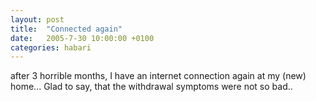 ```yaml
---
layout: post
title:  "Connected again"
date:   2005-7-30 10:00:00 +0100
categories: habari
---
```

after 3 horrible months, I have an internet connection again at my (new) home...
Glad to say, that the withdrawal symptoms were not so bad..
